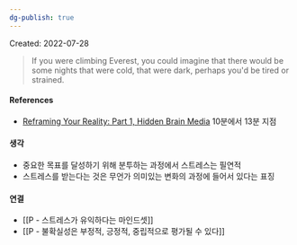 ```yaml
---
dg-publish: true
---
```

Created: 2022-07-28

>If you were climbing Everest, you could imagine that there would be some nights that were cold, that were dark, perhaps you'd be tired or strained.

#### References
- [Reframing Your Reality: Part 1, Hidden Brain Media](https://hiddenbrain.org/podcast/reframing-your-reality-part-1/) 10분에서 13분 지점

#### 생각
- 중요한 목표를 달성하기 위해 분투하는 과정에서 스트레스는 필연적
- 스트레스를 받는다는 것은 무언가 의미있는 변화의 과정에 들어서 있다는 표징

#### 연결
- [[P - 스트레스가 유익하다는 마인드셋]]
- [[P - 불확실성은 부정적, 긍정적, 중립적으로 평가될 수 있다]]